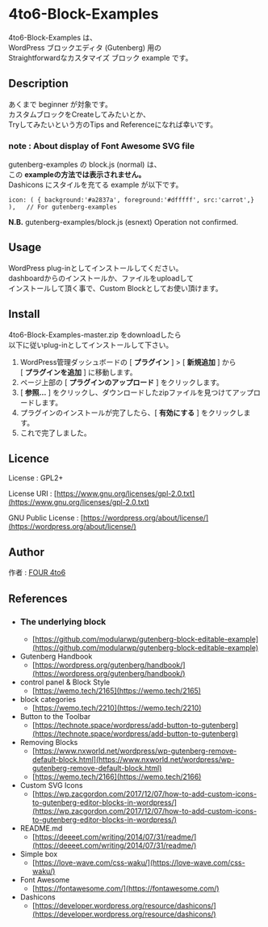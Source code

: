 4to6-Block-Examples
===
4to6-Block-Examples は、  
WordPress ブロックエディタ (Gutenberg) 用の  
Straightforwardなカスタマイズ ブロック example です。

## Description
あくまで beginner が対象です。  
カスタムブロックをCreateしてみたいとか、  
Tryしてみたいという方のTips and Referenceになれば幸いです。  

### note : About display of Font Awesome SVG file 
gutenberg-examples の block.js (normal) は、  
この **exampleの方法では表示されません。**    
Dashicons にスタイルを充てる example が以下です。
```
icon: ( { background:'#a2837a', foreground:'#dfffff', src:'carrot',} ),   // For gutenberg-examples
```
**N.B.** gutenberg-examples/block.js (esnext) Operation not confirmed. 
## Usage
WordPress plug-inとしてインストールしてください。  
dashboardからのインストールか、ファイルをuploadして  
インストールして頂く事で、Custom Blockとしてお使い頂けます。

## Install
4to6-Block-Examples-master.zip をdownloadしたら  
以下に従いplug-inとしてインストールして下さい。
1. WordPress管理ダッシュボードの [ **プラグイン** ] > [ **新規追加** ] から  
[ **プラグインを追加** ] に移動します。
1. ページ上部の [ **プラグインのアップロード** ] をクリックします。
1. [ **参照...** ] をクリックし、ダウンロードしたzipファイルを見つけてアップロードします。
1. プラグインのインストールが完了したら、[ **有効にする** ] をクリックします。
1. これで完了しました。

## Licence
License : GPL2+

License URI : [https://www.gnu.org/licenses/gpl-2.0.txt](https://www.gnu.org/licenses/gpl-2.0.txt)   

GNU Public License : [https://wordpress.org/about/license/](https://wordpress.org/about/license/) 

## Author

作者 : [FOUR 4to6](https://github.com/four4to6)

## References
- ### The underlying block
  - [https://github.com/modularwp/gutenberg-block-editable-example](https://github.com/modularwp/gutenberg-block-editable-example)
- Gutenberg Handbook
  - [https://wordpress.org/gutenberg/handbook/](https://wordpress.org/gutenberg/handbook/)
- control panel & Block Style
  - [https://wemo.tech/2165](https://wemo.tech/2165)
- block categories
  - [https://wemo.tech/2210](https://wemo.tech/2210)
- Button to the Toolbar
  - [https://technote.space/wordpress/add-button-to-gutenberg](https://technote.space/wordpress/add-button-to-gutenberg)
- Removing Blocks
  - [https://www.nxworld.net/wordpress/wp-gutenberg-remove-default-block.html](https://www.nxworld.net/wordpress/wp-gutenberg-remove-default-block.html)
  - [https://wemo.tech/2166](https://wemo.tech/2166)
- Custom SVG Icons
  - [https://wp.zacgordon.com/2017/12/07/how-to-add-custom-icons-to-gutenberg-editor-blocks-in-wordpress/](https://wp.zacgordon.com/2017/12/07/how-to-add-custom-icons-to-gutenberg-editor-blocks-in-wordpress/)
- README.md
  - [https://deeeet.com/writing/2014/07/31/readme/](https://deeeet.com/writing/2014/07/31/readme/)
- Simple box
  - [https://love-wave.com/css-waku/](https://love-wave.com/css-waku/)
- Font Awesome
  - [https://fontawesome.com/](https://fontawesome.com/)
- Dashicons
  - [https://developer.wordpress.org/resource/dashicons/](https://developer.wordpress.org/resource/dashicons/)
